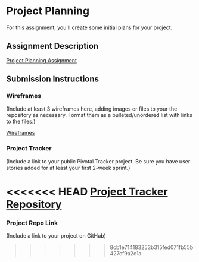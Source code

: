# Project Planning
For this assignment, you'll create some initial plans for your project.

## Assignment Description
[Project Planning Assignment](https://education.launchcode.org/liftoff/assignments/planning/)

## Submission Instructions

### Wireframes

(Include at least 3 wireframes here, adding images or files to your the repository as necessary. Format them as a bulleted/unordered list with links to the files.)

[Wireframes](https://app.moqups.com/kimutaibryan@gmail.com/ly5Ah0NVjx/view)

### Project Tracker

(Include a link to your public Pivotal Tracker project. Be sure you have user stories added for at least your first 2-week sprint.)

<<<<<<< HEAD
[Project Tracker](https://github.com/bngetich/liftoff-assignments/projects/1)
[Repository](https://github.com/bngetich/E-Greenhouse)
=======
### Project Repo Link

(Include a link to your project on GitHub)
>>>>>>> 8cb1e714183253b315fed071fb55b427cf9a2c1a
